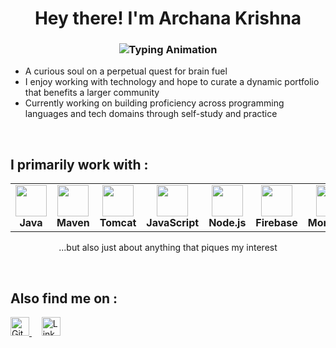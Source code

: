 <h1 align="center">
  Hey there! I'm Archana Krishna
</h1>

<h3 align="center">
  <img src="https://readme-typing-svg.herokuapp.com?font=Fira+Code&weight=500&size=24&pause=1000&color=FF5733&center=true&vCenter=true&width=435&lines=student=%E2%80%8A=true;decipher.backend(alchemy);innovate.ignite()+" alt="Typing Animation" />
</h3>
  
- A curious soul on a perpetual quest for brain fuel  
- I enjoy working with technology and hope to curate a dynamic portfolio that benefits a larger community  
- Currently working on building proficiency across programming languages and tech domains through self-study and practice  
<br>

## I primarily work with :
<p align="center">
  <table style="border-spacing: 20px;">
    <tr>
      <td align="center" width="120">
        <img src="https://cdn.jsdelivr.net/gh/devicons/devicon/icons/java/java-original.svg" width="50"/>
        <br><strong>Java</strong>
      </td>
      <td align="center" width="120">
      <img src="https://cdn.simpleicons.org/apachemaven/C71A36" width="50"/>
      <br><strong>Maven</strong>
    </td>
    <td align="center" width="120">
      <img src="https://cdn.simpleicons.org/apachetomcat/F8DC75" width="50"/>
      <br><strong>Tomcat</strong>
    </td>
      <td align="center" width="120">
        <img src="https://cdn.simpleicons.org/javascript/F7DF1E" width="50"/>
        <br><strong>JavaScript</strong>
      </td>
      <td align="center" width="120">
        <img src="https://cdn.simpleicons.org/nodedotjs/339933" width="50"/>
        <br><strong>Node.js</strong>
      </td>
      <td align="center" width="120">
        <img src="https://cdn.simpleicons.org/firebase/FFCA28" width="50"/>
        <br><strong>Firebase</strong>
      </td>
      <td align="center" width="120">
        <img src="https://cdn.simpleicons.org/mongodb/47A248" width="50"/>
        <br><strong>MongoDB</strong>
      </td>
    </tr>
  </table>
</p>

<p align="center">
  ...but also just about anything that piques my interest
</p>
<br>

## Also find me on :
<p align="left">
  <a href="https://gitlab.com/syrnxalno" target="_blank">
    <img src="https://cdn.jsdelivr.net/gh/devicons/devicon/icons/gitlab/gitlab-original.svg" alt="GitLab" width="30"/>
</a> &nbsp;&nbsp;&nbsp;
  <a href="https://www.linkedin.com/in/archana-krishna-2a19711981e/" target="_blank">
    <img src="https://cdn.jsdelivr.net/gh/devicons/devicon/icons/linkedin/linkedin-original.svg" alt="LinkedIn" width="30"/>
  </a>
</p>
